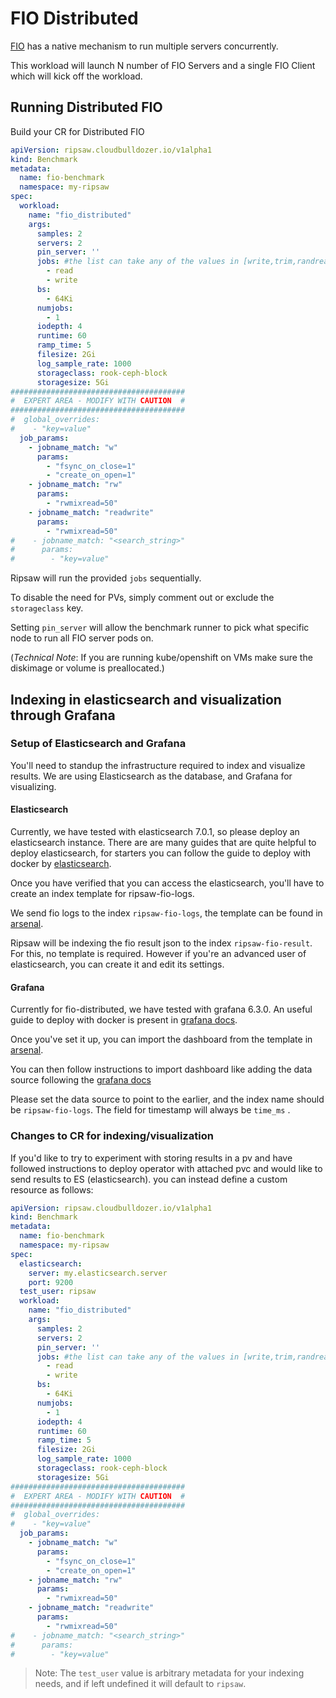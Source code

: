 # FIO Distributed

[FIO](https://github.com/axboe/fio) has a native mechanism to run multiple servers concurrently.

This workload will launch N number of FIO Servers and a single FIO Client which will kick off the
workload.

## Running Distributed FIO

Build your CR for Distributed FIO

```yaml
apiVersion: ripsaw.cloudbulldozer.io/v1alpha1
kind: Benchmark
metadata:
  name: fio-benchmark
  namespace: my-ripsaw
spec:
  workload:
    name: "fio_distributed"
    args:
      samples: 2
      servers: 2
      pin_server: ''
      jobs: #the list can take any of the values in [write,trim,randread,randwrite.randtrim,rw/readwrite,randrw,trimwrite]
        - read
        - write
      bs:
        - 64Ki
      numjobs:
        - 1
      iodepth: 4
      runtime: 60
      ramp_time: 5
      filesize: 2Gi
      log_sample_rate: 1000
      storageclass: rook-ceph-block
      storagesize: 5Gi
#######################################
#  EXPERT AREA - MODIFY WITH CAUTION  #
#######################################
#  global_overrides:
#    - "key=value"
  job_params:
    - jobname_match: "w"
      params:
        - "fsync_on_close=1"
        - "create_on_open=1"
    - jobname_match: "rw"
      params:
        - "rwmixread=50"
    - jobname_match: "readwrite"
      params:
        - "rwmixread=50"
#    - jobname_match: "<search_string>"
#      params:
#        - "key=value"
```
Ripsaw will run the provided `jobs` sequentially.

To disable the need for PVs, simply comment out or exclude the `storageclass` key.

Setting `pin_server` will allow the benchmark runner to pick what specific node to run all FIO server pods on.

(*Technical Note*: If you are running kube/openshift on VMs make sure the diskimage or volume is preallocated.)

## Indexing in elasticsearch and visualization through Grafana

### Setup of Elasticsearch and Grafana

You'll need to standup the infrastructure required to index and visualize results.
We are using Elasticsearch as the database, and Grafana for visualizing.

#### Elasticsearch

Currently, we have tested with elasticsearch 7.0.1, so please deploy an elasticsearch instance.
There are are many guides that are quite helpful to deploy elasticsearch, for starters
you can follow the guide to deploy with docker by [elasticsearch](https://www.elastic.co/guide/en/elasticsearch/reference/7.0/docker.html).

Once you have verified that you can access the elasticsearch, you'll have to create an index template for ripsaw-fio-logs.

We send fio logs to the index `ripsaw-fio-logs`, the template can be found in [arsenal](https://github.com/cloud-bulldozer/arsenal/blob/master/fio-distributed/elasticsearch/7.0.1/fio-logs.json).

Ripsaw will be indexing the fio result json to the index `ripsaw-fio-result`. For this, no template is required. However if you're an advanced user of elasticsearch, you can create it and edit its settings.


#### Grafana

Currently for fio-distributed, we have tested with grafana 6.3.0. An useful guide to deploy with docker
is present in [grafana docs](https://grafana.com/docs/installation/docker/#running-a-specific-version-of-grafana).

Once you've set it up, you can import the dashboard from the template in [arsenal](https://github.com/cloud-bulldozer/arsenal/blob/master/fio-distributed/grafana/6.3.0/dashboard.json).

You can then follow instructions to import dashboard like adding the data source following the [grafana docs](https://grafana.com/docs/reference/export_import/#importing-a-dashboard)

Please set the data source to point to the earlier, and the index name should be `ripsaw-fio-logs`.
The field for timestamp will always be `time_ms` .

### Changes to CR for indexing/visualization

If you'd like to try to experiment with storing results in a pv and have followed
instructions to deploy operator with attached pvc and would like to send results to ES (elasticsearch).
you can instead define a custom resource as follows:

```yaml
apiVersion: ripsaw.cloudbulldozer.io/v1alpha1
kind: Benchmark
metadata:
  name: fio-benchmark
  namespace: my-ripsaw
spec:
  elasticsearch:
    server: my.elasticsearch.server
    port: 9200
  test_user: ripsaw
  workload:
    name: "fio_distributed"
    args:
      samples: 2
      servers: 2
      pin_server: ''
      jobs: #the list can take any of the values in [write,trim,randread,randwrite.randtrim,rw/readwrite,randrw,trimwrite]
        - read
        - write
      bs:
        - 64Ki
      numjobs:
        - 1
      iodepth: 4
      runtime: 60
      ramp_time: 5
      filesize: 2Gi
      log_sample_rate: 1000
      storageclass: rook-ceph-block
      storagesize: 5Gi
#######################################
#  EXPERT AREA - MODIFY WITH CAUTION  #
#######################################
#  global_overrides:
#    - "key=value"
  job_params:
    - jobname_match: "w"
      params:
        - "fsync_on_close=1"
        - "create_on_open=1"
    - jobname_match: "rw"
      params:
        - "rwmixread=50"
    - jobname_match: "readwrite"
      params:
        - "rwmixread=50"
#    - jobname_match: "<search_string>"
#      params:
#        - "key=value"
```

> Note: The `test_user` value is arbitrary metadata for your indexing needs, and if left undefined it will default to `ripsaw`.
